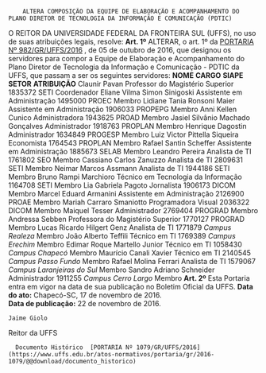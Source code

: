         ALTERA COMPOSIÇÃO DA EQUIPE DE ELABORAÇÃO E ACOMPANHAMENTO DO PLANO DIRETOR DE TECNOLOGIA DA INFORMAÇÃO E COMUNICAÇÃO (PDTIC)  

 O REITOR DA UNIVERSIDADE FEDERAL DA FRONTEIRA SUL (UFFS), no uso de suas atribuições legais, resolve:   **Art. 1º** ALTERAR, o art. 1º da [PORTARIA Nº 982/GR/UFFS/2016](https://www.uffs.edu.br/atos-normativos/portaria/gr/2016-0982)  , de 05 de outubro de 2016, que designou os servidores para compor a Equipe de Elaboração e Acompanhamento do Plano Diretor de Tecnologia da Informação e Comunicação - PDTIC da UFFS, que passam a ser os seguintes servidores:     **NOME**    **CARGO**    **SIAPE**    **SETOR**    **ATRIBUIÇÃO**      Claunir Pavan   Professor do Magistério Superior   1835372   SETI   Coordenador     Eliane Vilma Simon Sinigoski   Assistente em Administração   1495000   PROEC   Membro     Lidiane Tania Ronsoni Maier   Assistente em Administração   1906033   PROPEPG   Membro     Anni Kellen Cunico   Administradora   1943625   PROAD   Membro     Jasiel Silvânio Machado Gonçalves   Administrador   1918763   PROPLAN   Membro     Henrique Dagostin   Administrador   1634849   PROGESP   Membro     Luiz Victor Pittella Siqueira   Economista   1764543   PROPLAN   Membro     Rafael Santin Scheffer   Assistente em Administração   1885673   SELAB   Membro     Leandro Pereira   Analista de TI   1761802   SEO   Membro     Cassiano Carlos Zanuzzo   Analista de TI   2809631   SETI   Membro     Neimar Marcos Assmann   Analista de TI   1944186   SETI   Membro     Bruno Rampi Marchioro   Técnico em Tecnologia da Informação   1164708   SETI   Membro     Lia Gabriela Pagoto   Jornalista   1906173   DICOM   Membro     Marcel Eduard Armanini   Assistente em Administração   2126900   PROAE   Membro     Mariah Carraro Smaniotto   Programadora Visual   2036322   DICOM   Membro     Maiquel Tesser   Administrador   2769404   PROGRAD   Membro     Andressa Sebben   Professora do Magistério Superior   1770127   PROGRAD   Membro     Lucas Ricardo Hilgert Genz   Analista de TI   1771879   *Campus Realeza*    Membro     João Alberto Teffili   Técnico em TI   1769389   *Campus Erechim*    Membro     Edimar Roque Martello Junior   Técnico em TI   1058430   *Campus Chapecó*    Membro     Maurício Canali Xavier   Técnico em TI   2140545   *Campus Passo Fundo*    Membro     Rafael Molina Ferrari   Analista de TI   1579067   *Campus Laranjeiras do Sul*    Membro     Sandro Adriano Schneider   Administrador   1911255   *Campus Cerro Largo*    Membro       **Art. 2º** Esta Portaria entra em vigor na data de sua publicação no Boletim Oficial da UFFS.      **Data do ato:** Chapecó-SC, 17 de novembro de 2016.   
 **Data de publicação:**  22 de novembro de 2016. 

    Jaime Giolo   
 Reitor da UFFS 

      Documento Histórico  [PORTARIA Nº 1079/GR/UFFS/2016](https://www.uffs.edu.br/atos-normativos/portaria/gr/2016-1079/@@download/documento_historico)     
      
